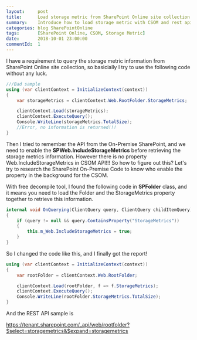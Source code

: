 ```yaml
---
layout:     post
title:      Load storage metric from SharePoint Online site collection
summary:    Introduce how to load storage metric with CSOM and rest api
categories: blog SharePointOnline
tags:       [SharePoint Online, CSOM, Storage Metric]
date:       2018-10-01 23:00:00
commentId:  1
---
```


I have a requirement to query the storage metric information from SharePoint Online site collection, so basicially I try to use the following code without any luck.

```cs
///Bad sample
using (var clientContext = InitializeContext(context))
{
    var storageMetrics = clientContext.Web.RootFolder.StorageMetrics;

    clientContext.Load(storageMetrics);
    clientContext.ExecuteQuery();
    Console.WriteLine(storageMetrics.TotalSize);
    //Error, no information is returned!!!
}
```

Then I tried to remember the API from the On-Premise SharePoint, and we need to enable the **SPWeb.IncludeStorageMetrics** before retrieving the storage metrics information. However there is no property Web.IncludeStorageMetrics in CSOM API!!! So how to figure out this? Let's try to research the SharePoint On-Premise Code to know who enable the property in the background for the CSOM.

With free decompile tool, I found the following code in **SPFolder** class, and it means you need to load the Folder and the StorageMetrics property together to retrieve this information.

```cs
internal void OnQuerying(ClientQuery query, ClientQuery childItemQuery)
{
    if (query != null && query.ContainsProperty("StorageMetrics"))
    {
        this.m_Web.IncludeStorageMetrics = true;
    }
}
```

So I changed the code like this, and I finally got the report!

```cs
using (var clientContext = InitializeContext(context))
{
    var rootFolder = clientContext.Web.RootFolder;

    clientContext.Load(rootFolder, f => f.StorageMetrics);
    clientContext.ExecuteQuery();
    Console.WriteLine(rootFolder.StorageMetrics.TotalSize);
}
```

And the REST API sample is 

https://tenant.sharepoint.com/_api/web/rootfolder?$select=storagemetrics&$expand=storagemetrics